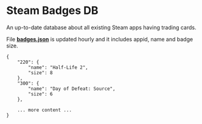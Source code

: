 # Steam Badges DB
An up-to-date database about all existing Steam apps having trading cards.

File **[badges.json](https://github.com/nolddor/steamdb/raw/main/data/badges.json)** is updated hourly and it includes appid, name and badge size.
```
{
    "220": {
        "name": "Half-Life 2",
        "size": 8
    },
    "300": {
        "name": "Day of Defeat: Source",
        "size": 6
    },

    ... more content ...
}
```
